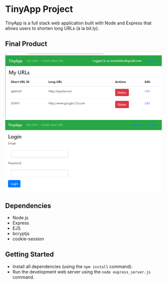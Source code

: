 # TinyApp Project

TinyApp is a full stack web application built with Node and Express that allows users to shorten long URLs (à la bit.ly).

## Final Product

!["URL page"](https://github.com/AnaBykova/tinyapp/blob/master/docs/url-page.PNG)
!["Login page"](https://github.com/AnaBykova/tinyapp/blob/master/docs/login-page.PNG)

## Dependencies

- Node.js
- Express
- EJS
- bcryptjs
- cookie-session

## Getting Started

- Install all dependencies (using the `npm install` command).
- Run the development web server using the `node express_server.js` command.